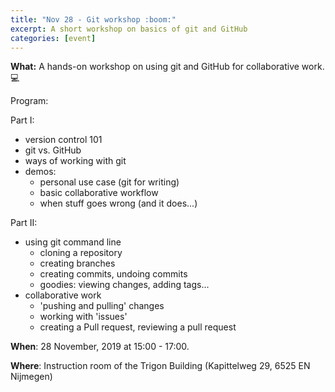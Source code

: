 ```yaml
---
title: "Nov 28 - Git workshop :boom:"
excerpt: A short workshop on basics of git and GitHub
categories: [event]
---
```


**What:** A hands-on workshop on using git and GitHub for collaborative work. :computer:

Program:

Part I:  
- version control 101  
- git vs. GitHub   
- ways of working with git  
- demos:  
  - personal use case (git for writing)
  - basic collaborative workflow
  - when stuff goes wrong (and it does...)

Part II:
- using git command line
  - cloning a repository
  - creating branches
  - creating commits, undoing commits
  - goodies: viewing changes, adding tags...
- collaborative work
  - 'pushing and pulling' changes
  - working with 'issues'
  - creating a Pull request, reviewing a pull request

**When**: 28 November, 2019 at 15:00 - 17:00.

**Where**: Instruction room of the Trigon Building (Kapittelweg 29, 6525 EN Nijmegen)
